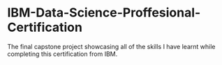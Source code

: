 # IBM-Data-Science-Proffesional-Certification
The final capstone project showcasing all of the skills I have learnt while completing this certification from IBM.
